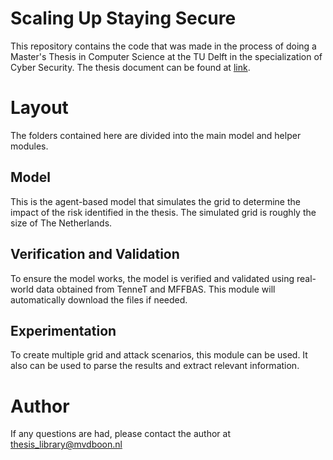 # Scaling Up Staying Secure 
This repository contains the code that was made in the process of doing a Master's Thesis in Computer Science at the TU Delft in the specialization of Cyber Security.
The thesis document can be found at [link](https://repository.tudelft.nl/islandora/object/uuid%3A0e0bb7e2-0ca8-4044-aadb-27bc200cebf8).

# Layout
The folders contained here are divided into the main model and helper modules.

## Model
This is the agent-based model that simulates the grid to determine the impact of the risk identified in the thesis.
The simulated grid is roughly the size of The Netherlands.

## Verification and Validation
To ensure the model works, the model is verified and validated using real-world data obtained from TenneT and MFFBAS.
This module will automatically download the files if needed.

## Experimentation
To create multiple grid and attack scenarios, this module can be used.
It also can be used to parse the results and extract relevant information.

# Author
If any questions are had, please contact the author at <thesis_library@mvdboon.nl>
